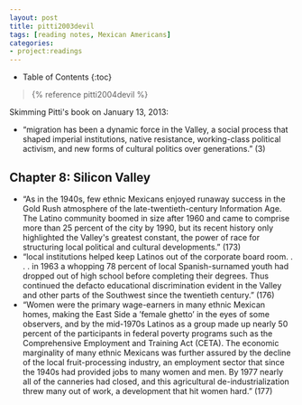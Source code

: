 ```yaml
---
layout: post
title: pitti2003devil
tags: [reading notes, Mexican Americans]
categories:
- project:readings
---
```

* Table of Contents
{:toc}

> {% reference pitti2004devil %}

Skimming Pitti's book on January 13, 2013:

* “migration has been a dynamic force in the Valley, a social process that shaped imperial institutions, native resistance, working-class political activism, and new forms of cultural politics over generations.” (3)

## Chapter 8: Silicon Valley

* “As in the 1940s, few ethnic Mexicans enjoyed runaway success in the Gold Rush atmosphere of the late-twentieth-century Information Age. The Latino community boomed in size after 1960 and came to comprise more than 25 percent of the city by 1990, but its recent history only highlighted the Valley's greatest constant, the power of race for structuring local political and cultural developments.” (173)
* “local institutions helped keep Latinos out of the corporate board room. . . . in 1963 a whopping 78 percent of local Spanish-surnamed youth had dropped out of high school before completing their degrees. Thus continued the defacto educational discrimination evident in the Valley and other parts of the Southwest since the twentieth century.” (176)
* “Women were the primary wage-earners in many ethnic Mexican homes, making the East Side a ’female ghetto’ in the eyes of some observers, and by the mid-1970s Latinos as a group made up nearly 50 percent of the participants in federal poverty programs such as the Comprehensive Employment and Training Act (CETA). The economic marginality of many ethnic Mexicans was further assured by the decline of the local fruit-processing industry, an employment sector that since the 1940s had provided jobs to many women and men. By 1977 nearly all of the canneries had closed, and this agricultural de-industrialization threw many out of work, a development that hit women hard.” (177)

